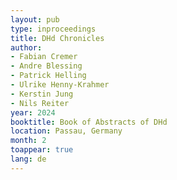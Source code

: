 ```yaml
---
layout: pub
type: inproceedings
title: DHd Chronicles
author:
- Fabian Cremer
- Andre Blessing
- Patrick Helling
- Ulrike Henny-Krahmer
- Kerstin Jung
- Nils Reiter
year: 2024
booktitle: Book of Abstracts of DHd
location: Passau, Germany
month: 2
toappear: true
lang: de
---
```

